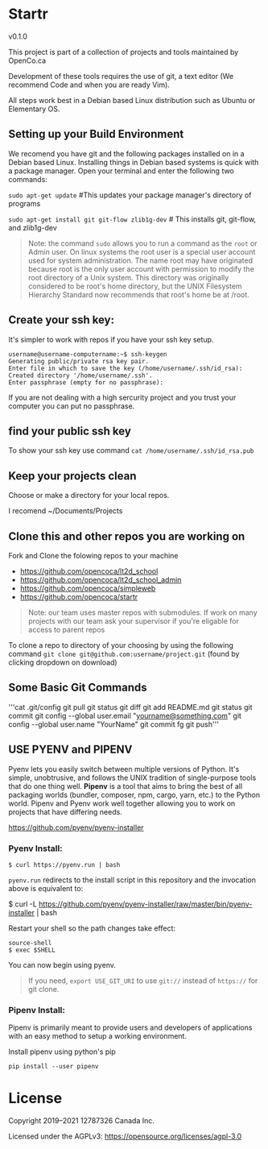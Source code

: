 # Startr
v0.1.0

This project is part of a collection of projects and tools maintained by OpenCo.ca

Development of these tools requires the use of git, a text editor (We recommend Code and when you are ready Vim).

All steps work best in a Debian based Linux distribution such as Ubuntu or Elementary OS.



## Setting up your Build Environment 

We recomend you have git and the following packages installed on in a Debian based Linux. 
Installing things in Debian based systems is quick with a package manager. Open your terminal and enter the following two commands:

`sudo apt-get update` #This updates your package manager's directory of programs

`sudo apt-get install git git-flow zlib1g-dev` # This installs git, git-flow, and zlib1g-dev

> Note: the command `sudo` allows you to run a command as the `root` or Admin user. On linux systems the root user is a special user account used for system administration. The name root may have originated because root is the only user account with permission to modify the root directory of a Unix system. This directory was originally considered to be root's home directory, but the UNIX Filesystem Hierarchy Standard now recommends that root's home be at /root.



## Create your ssh key:

It's simpler to work with repos if you have your ssh key setup. 

```
username@username-computername:~$ ssh-keygen
Generating public/private rsa key pair.
Enter file in which to save the key (/home/username/.ssh/id_rsa):                     
Created directory '/home/username/.ssh'.
Enter passphrase (empty for no passphrase): 
```

If you are not dealing with a high sercurity project and you trust your computer you can put no passphrase.

## find your public ssh key 

To show your ssh key use command  `cat /home/username/.ssh/id_rsa.pub`

## Keep your projects clean

Choose or make a directory for your local repos.

I recomend ~/Documents/Projects

## Clone this and other repos you are working on

Fork and Clone the folowing repos to your machine

* https://github.com/opencoca/lt2d_school
* https://github.com/opencoca/lt2d_school_admin
* https://github.com/opencoca/simpleweb
* https://github.com/opencoca/startr

> Note: our team uses master repos with submodules. If work on many projects with our team ask your supervisor if you're eligable for access to parent repos

To clone a repo to directory of your choosing by using the following command
`git clone git@github.com:username/project.git` (found by clicking dropdown on download)

## Some Basic Git Commands

'''cat .git/config
git pull
git status 
git diff
git add README.md 
git status
git commit
git config --global user.email "yourname@something.com"
git config --global user.name "YourName"
git commit
fg
git push'''


## USE PYENV and PIPENV

Pyenv lets you easily switch between multiple versions of Python. It's simple, unobtrusive, and follows the UNIX tradition of single-purpose tools that do one thing well. **Pipenv** is a tool that aims to bring the best of all packaging worlds (bundler, composer, npm, cargo, yarn, etc.) to the Python world. Pipenv and Pyenv work well together allowing you to work on projects that  have differing needs.

https://github.com/pyenv/pyenv-installer

### Pyenv Install:

```source-shell
$ curl https://pyenv.run | bash
```

`pyenv.run` redirects to the install script in this repository and the invocation above is equivalent to:

$ curl -L https://github.com/pyenv/pyenv-installer/raw/master/bin/pyenv-installer | bash

Restart your shell so the path changes take effect:

```
source-shell
$ exec $SHELL
```

You can now begin using pyenv.

> If you need, `export USE_GIT_URI` to use `git://` instead of `https://` for git clone.

### Pipenv Install:

Pipenv is primarily meant to provide users and developers of applications with an easy method to setup a working environment. 

Install pipenv using python's pip

`pip install --user pipenv`



# License
Copyright 2019–2021 12787326 Canada Inc.

Licensed under the AGPLv3: https://opensource.org/licenses/agpl-3.0

